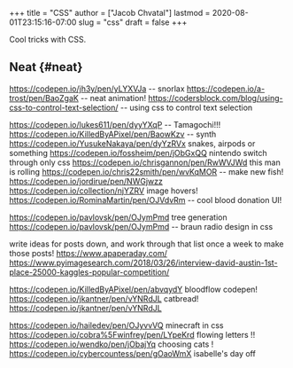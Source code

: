 +++
title = "CSS"
author = ["Jacob Chvatal"]
lastmod = 2020-08-01T23:15:16-07:00
slug = "css"
draft = false
+++

Cool tricks with CSS.


## Neat {#neat}

<https://codepen.io/jh3y/pen/yLYXVJa> -- snorlax
<https://codepen.io/a-trost/pen/BaoZgaK> -- neat animation!
<https://codersblock.com/blog/using-css-to-control-text-selection/> -- using css to control text selection

<https://codepen.io/lukes611/pen/dyyYXqP> -- Tamagochi!!!
<https://codepen.io/KilledByAPixel/pen/BaowKzv> -- synth
<https://codepen.io/YusukeNakaya/pen/dyYzRVx> snakes, airpods or something
<https://codepen.io/fossheim/pen/jObGxQQ> nintendo switch through only css
<https://codepen.io/chrisgannon/pen/RwWVJWd> this man is rolling
<https://codepen.io/chris22smith/pen/wvKqMOR> -- make new fish!
<https://codepen.io/jordirue/pen/NWGjwzz>
<https://codepen.io/collection/njYZRV> image hovers!
<https://codepen.io/RominaMartin/pen/OJVdvRm> -- cool blood donation UI!

<https://codepen.io/pavlovsk/pen/OJymPmd> tree generation
<https://codepen.io/pavlovsk/pen/OJymPmd> -- braun radio design in css

write ideas for posts down, and work through that list once a week to make those posts!
<https://www.apaperaday.com/>
<https://www.pyimagesearch.com/2018/03/26/interview-david-austin-1st-place-25000-kaggles-popular-competition/>

<https://codepen.io/KilledByAPixel/pen/abvqydY> bloodflow codepen!
<https://codepen.io/jkantner/pen/vYNRdJL> catbread!
<https://codepen.io/jkantner/pen/vYNRdJL>

<https://codepen.io/hailedev/pen/OJyvvVQ> minecraft in css
<https://codepen.io/cobra%5Fwinfrey/pen/LYpeKrd> flowing letters !!
<https://codepen.io/wendko/pen/jObajYq> choosing cats !
<https://codepen.io/cybercountess/pen/gOaoWmX> isabelle's day off
